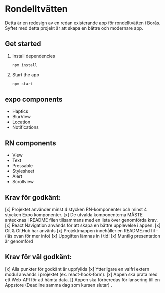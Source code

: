 # Rondelltvätten

Detta är en redesign av en redan existerande app för rondelltvätten i Borås.
Syftet med detta projekt är att skapa en bättre och modernare app.

## Get started

1. Install dependencies

   ```bash
   npm install
   ```

2. Start the app

   ```bash
   npm start
   ```

## expo components

- Haptics
- BlurView
- Location
- Notifications

## RN components

- View
- Text
- Pressable
- Stylesheet
- Alert
- Scrollview

## Krav för godkänt:

[x] Projektet använder minst 4 stycken RN-komponenter och minst 4 stycken Expo
komponenter.
[x] De utvalda komponenterna MÅSTE antecknas i README filen tillsammans med en
lista över genomförda krav.
[x] React Navigation används för att skapa en bättre upplevelse i appen.
[x] Git & GitHub har använts
[x] Projektmappen innehåller en README.md fil - (läs ovan för mer info)
[x] Uppgiften lämnas in i tid!
[x] Muntlig presentation är genomförd

## Krav för väl godkänt:

[x] Alla punkter för godkänt är uppfyllda
[x] Ytterligare en valfri extern modul används i projektet (ex. react-hook-form).
[x] Appen ska prata med ett Web-API för att hämta data.
[] Appen ska förberedas för lansering till en Appstore (Deadline samma dag som kursen
slutar)
.
